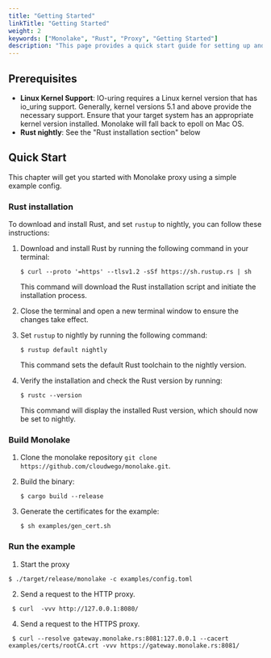 ```yaml
---
title: "Getting Started"
linkTitle: "Getting Started"
weight: 2
keywords: ["Monolake", "Rust", "Proxy", "Getting Started"]
description: "This page provides a quick start guide for setting up and running Monolake proxy"
---
```


## Prerequisites

- **Linux Kernel Support**: IO-uring requires a Linux kernel version that has io_uring support. Generally, kernel versions 5.1 and above provide the necessary support. Ensure that your target system has an appropriate kernel version installed. Monolake will fall back to epoll on Mac OS.
- **Rust nightly**: See the "Rust installation section" below

## Quick Start

This chapter will get you started with Monolake proxy using a simple example config.

### Rust installation 

To download and install Rust, and set `rustup` to nightly, you can follow these instructions:

1. Download and install Rust by running the following command in your terminal:

   ```markup
   $ curl --proto '=https' --tlsv1.2 -sSf https://sh.rustup.rs | sh
   ```

   This command will download the Rust installation script and initiate the installation process.

3. Close the terminal and open a new terminal window to ensure the changes take effect.

4. Set `rustup` to nightly by running the following command:

   ```markup
   $ rustup default nightly
   ```

   This command sets the default Rust toolchain to the nightly version.

5. Verify the installation and check the Rust version by running:

   ```markup
   $ rustc --version
   ```

   This command will display the installed Rust version, which should now be set to nightly.

### Build Monolake 

1. Clone the monolake repository `git clone https://github.com/cloudwego/monolake.git`.
2. Build the binary:

   ```markup
   $ cargo build --release 
   ```
3. Generate the certificates for the example: 
   ```markup
   $ sh examples/gen_cert.sh 
   ```
### Run the example
 1. Start the proxy
   ```markup
   $ ./target/release/monolake -c examples/config.toml
   ```
 2. Send a request to the HTTP proxy.

  ```markup
   $ curl  -vvv http://127.0.0.1:8080/ 
  ```
 4. Send a request to the HTTPS proxy.

  ```markup
   $ curl --resolve gateway.monolake.rs:8081:127.0.0.1 --cacert examples/certs/rootCA.crt -vvv https://gateway.monolake.rs:8081/ 
  ```
 